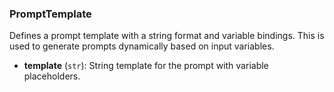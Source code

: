### PromptTemplate

Defines a prompt template with a string format and variable bindings.
This is used to generate prompts dynamically based on input variables.

- **template** (`str`): String template for the prompt with variable placeholders.
